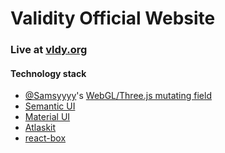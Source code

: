 # Validity Official Website  
### Live at [vldy.org](https://vldy.org)

#### Technology stack

* [@Samsyyyy](https://twitter.com/Samsyyyy)'s [WebGL/Three.js mutating field](https://codepen.io/Samsy/pen/emWppX/)
* [Semantic UI](https://react.semantic-ui.com/)
* [Material UI](https://material-ui.com/)
* [Atlaskit](https://atlaskit.atlassian.com/)
* [react-box](https://github.com/truffle-box/react-box)
